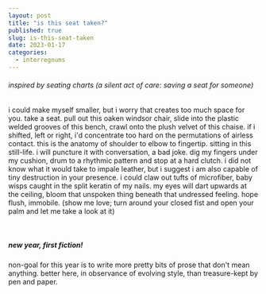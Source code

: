 ```yaml
---
layout: post
title: "is this seat taken?"
published: true
slug: is-this-seat-taken
date: 2023-01-17
categories:
  - interregnums
---
```


###### inspired by seating charts (a silent act of care: saving a seat for someone)

i could make myself smaller, but i worry that creates too much space for you. take a seat. pull out this oaken windsor chair, slide into the plastic welded grooves of this bench, crawl onto the plush velvet of this chaise. if i shifted, left or right, i'd concentrate too hard on the permutations of airless contact. this is the anatomy of shoulder to elbow to fingertip. sitting in this still-life. i will puncture it with conversation, a bad joke. dig my fingers under my cushion, drum to a rhythmic pattern and stop at a hard clutch. i did not know what it would take to impale leather, but i suggest i am also capable of tiny destruction in your presence. i could claw out tufts of microfiber, baby wisps caught in the split keratin of my nails. my eyes will dart upwards at the ceiling, bloom that unspoken thing beneath that undressed feeling. hope flush, immobile. (show me love; turn around your closed fist and open your palm and let me take a look at it)

<!--more-->

<br /> 

##### new year, first fiction! 
non-goal for this year is to write more pretty bits of prose that don't mean anything. better here, in observance of evolving style, than treasure-kept by pen and paper.

